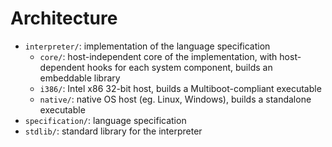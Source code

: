 # Architecture

- `interpreter/`: implementation of the language specification
  - `core/`: host-independent core of the implementation, with host-dependent hooks for each system component, builds an embeddable library
  - `i386/`: Intel x86 32-bit host, builds a Multiboot-compliant executable
  - `native/`: native OS host (eg. Linux, Windows), builds a standalone executable
- `specification/`: language specification
- `stdlib/`: standard library for the interpreter
